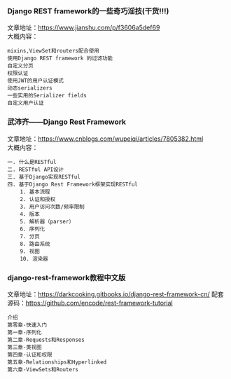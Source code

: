 ### Django REST framework的一些奇巧淫技(干货!!!)
文章地址：https://www.jianshu.com/p/f3606a5def69  
大概内容：
```
mixins,ViewSet和routers配合使用
使用Django REST framework 的过滤功能
自定义分页
权限认证
使用JWT的用户认证模式
动态serializers
一些实用的Serializer fields
自定义用户认证
```

### 武沛齐——Django Rest Framework
文章地址：https://www.cnblogs.com/wupeiqi/articles/7805382.html  
大概内容：
```
一. 什么是RESTful
二. RESTful API设计
三. 基于Django实现RESTful
四. 基于Django Rest Framework框架实现RESTful
    1. 基本流程
    2. 认证和授权
    3. 用户访问次数/频率限制
    4. 版本
    5. 解析器（parser） 
    6. 序列化
    7. 分页
    8. 路由系统
    9. 视图
    10. 渲染器
```
### django-rest-framework教程中文版
文章地址：https://darkcooking.gitbooks.io/django-rest-framework-cn/
配套源码：https://github.com/encode/rest-framework-tutorial
```
介绍
第零章-快速入门
第一章-序列化
第二章-Requests和Responses
第三章-类视图
第四章-认证和权限
第五章-Relationships和Hyperlinked
第六章-ViewSets和Routers
```